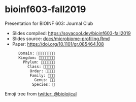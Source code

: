 # bioinf603-fall2019
Presentation for BIOINF 603: Journal Club

- Slides compiled: https://sovacool.dev/bioinf603-fall2019
- Slides source: [docs/microbiome-profiling.Rmd](docs/microbiome-profiling.Rmd)
- Paper: https://doi.org/10.1101/gr.085464.108

```
      Domain: 🦁🐸🦑🍅🍆🍌🌲🦠
      Kingdom: 🦁🐯🐱🐻🐨🐸🦑
        Phylum: 🦁🐯🐱🐻🐨🐸
          Class: 🦁🐯🐱🐻🐨
           Order: 🦁🐯🐱🐻
           Family: 🦁🐯🐱
             Genus: 🦁🐯
            Species: 🦁
```

Emoji tree from [twitter: @biolojical](https://twitter.com/biolojical/status/1142920063999025152)